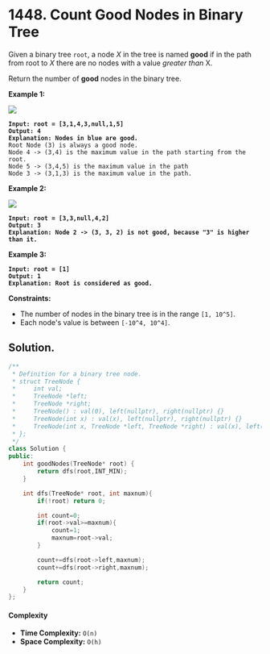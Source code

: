 # 1448. Count Good Nodes in Binary Tree

Given a binary tree `root`, a node _X_ in the tree is named **good** if in the path from root to _X_ there are no nodes with a value _greater than_ X.

Return the number of **good** nodes in the binary tree.

&#x20;

**Example 1:**

![](https://assets.leetcode.com/uploads/2020/04/02/test_sample_1.png)

<pre><code><strong>Input: root = [3,1,4,3,null,1,5]
</strong><strong>Output: 4
</strong><strong>Explanation: Nodes in blue are good.
</strong>Root Node (3) is always a good node.
Node 4 -> (3,4) is the maximum value in the path starting from the root.
Node 5 -> (3,4,5) is the maximum value in the path
Node 3 -> (3,1,3) is the maximum value in the path.
</code></pre>

**Example 2:**

![](https://assets.leetcode.com/uploads/2020/04/02/test_sample_2.png)

<pre><code><strong>Input: root = [3,3,null,4,2]
</strong><strong>Output: 3
</strong><strong>Explanation: Node 2 -> (3, 3, 2) is not good, because "3" is higher than it.
</strong></code></pre>

**Example 3:**

<pre><code><strong>Input: root = [1]
</strong><strong>Output: 1
</strong><strong>Explanation: Root is considered as good.
</strong></code></pre>

&#x20;

**Constraints:**

* The number of nodes in the binary tree is in the range `[1, 10^5]`.
* Each node's value is between `[-10^4, 10^4]`.



## Solution.

```cpp
/**
 * Definition for a binary tree node.
 * struct TreeNode {
 *     int val;
 *     TreeNode *left;
 *     TreeNode *right;
 *     TreeNode() : val(0), left(nullptr), right(nullptr) {}
 *     TreeNode(int x) : val(x), left(nullptr), right(nullptr) {}
 *     TreeNode(int x, TreeNode *left, TreeNode *right) : val(x), left(left), right(right) {}
 * };
 */
class Solution {
public:
    int goodNodes(TreeNode* root) {
        return dfs(root,INT_MIN);
    }

    int dfs(TreeNode* root, int maxnum){
        if(!root) return 0;

        int count=0;
        if(root->val>=maxnum){
            count=1;
            maxnum=root->val;
        }

        count+=dfs(root->left,maxnum);
        count+=dfs(root->right,maxnum);

        return count;
    }
};
```

#### Complexity

* **Time Complexity:** `O(n)`
* **Space Complexity:** `O(h)`

